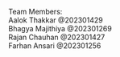 Team Members: <br>
Aalok Thakkar @202301429 <br>
Bhagya Majithiya @202301269  <br>
Rajan Chauhan @202301427 <br>
Farhan Ansari @202301256 <br>